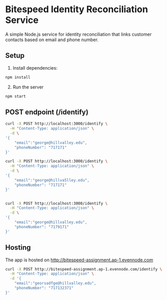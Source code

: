 # Bitespeed Identity Reconciliation Service

A simple Node.js service for identity reconciliation that links customer contacts based on email and phone number.

## Setup

1. Install dependencies:

```bash
npm install
```

2. Run the server

```bash
npm start
```

## POST endpoint (/identify)

```bash
curl -X POST http://localhost:3000/identify \
  -H "Content-Type: application/json" \
  -d \
'{
    "email":"george@hillvalley.edu",
    "phoneNumber": "717171"
}'

curl -X POST http://localhost:3000/identify \
  -H "Content-Type: application/json" \
  -d \
'{
    "email":"george@hillva5lley.edu",
    "phoneNumber": "717171"
}'


curl -X POST http://localhost:3000/identify \
  -H "Content-Type: application/json" \
  -d \
'{
    "email":"george@hillvalley.edu",
    "phoneNumber": "7179171"
}'
```

## Hosting

The app is hosted on <http://bitespeed-assignment.ap-1.evennode.com>

```bash
curl -X POST http://bitespeed-assignment.ap-1.evennode.com/identify \
  -H "Content-Type: application/json" \
  -d '{
    "email":"georsadfge@hillvalley.edu",
    "phoneNumber": "717132371"
}'
```
